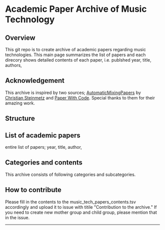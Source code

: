 # Academic Paper Archive of Music Technology  

## Overview
This git repo is to create archive of academic papers regarding music technologies.
This main page summarizes the list of papers and each direcory shows detailed contents of each paper, i.e. publshed year, title, authors,  

## Acknowledgement

This archive is inspired by two sources; [AutomaticMixingPapers](https://github.com/csteinmetz1/AutomaticMixingPapers) by [Christian Steinmetz](https://www.christiansteinmetz.com/) and [Paper With Code](https://paperswithcode.com/).
Special thanks to them for their amazing work.


## Structure


## List of academic papers
entire list of papers; year, title, author, 

## 



## Categories and contents 
This archive consists of following categories and subcategories.
 
## How to contribute

Please fill in the contents to the music_tech_papers_contents.tsv accordingly and upload it to issue with titile "Contribution to the archive."
If you need to create new mother group and child group, please mention that in the issue. 





---



 





